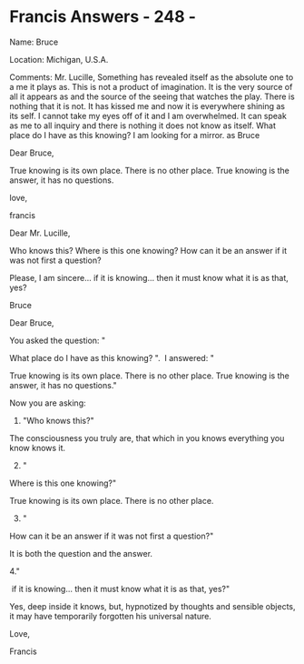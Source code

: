 # Francis Answers - 248 - 

Name: Bruce&nbsp;  

Location: Michigan, U.S.A.&nbsp;  

Comments: Mr. Lucille, Something has revealed itself as the absolute one to a me it plays as. This is not a product of imagination. It is the very source of all it appears as and the source of the seeing that watches the play. There is nothing that it is not. It has kissed me and now it is everywhere shining as its self. I cannot take my eyes off of it and I am overwhelmed. It can speak as me to all inquiry and there is nothing it does not know as itself. What place do I have as this knowing? I am looking for a mirror. as Bruce

Dear Bruce,

True knowing is its own place. There is no other place. True knowing is the answer, it has no questions.

love,

francis

Dear Mr. Lucille,&nbsp;

Who knows this? Where is this one knowing? How can it be an answer if it was not first a question?

Please, I am sincere... if it is knowing... then it must know what it is as that, yes?&nbsp;

Bruce

Dear Bruce,

You asked the question: &quot;

What place do I have as this knowing?&nbsp;&quot;. &nbsp;I answered: &quot;

True knowing is its own place. There is no other place. True knowing is the answer, it has no questions.&quot;

Now you are asking:

1. &quot;Who knows this?&quot;&nbsp;

The consciousness you truly are, that which in you knows everything you know knows it.

2. &quot;

Where is this one knowing?&quot;

True knowing is its own place. There is no other place.

3. &quot;

How can it be an answer if it was not first a question?&quot;

It is both the question and the answer.

4.&quot;

&nbsp;if it is knowing... then it must know what it is as that, yes?&quot;&nbsp;

Yes, deep inside it knows, but, hypnotized by thoughts and sensible objects, it may have temporarily forgotten his universal nature.

Love,

Francis

